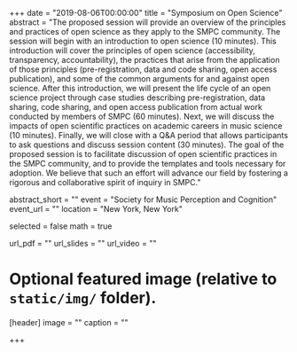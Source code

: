 +++
date = "2019-08-06T00:00:00"
title = "Symposium on Open Science"
abstract = "The proposed session will provide an overview of the principles and practices of open science as they apply to the SMPC community. The session will begin with an introduction to open science (10 minutes). This introduction will cover the principles of open science (accessibility, transparency, accountability), the practices that arise from the application of those principles (pre-registration, data and code sharing, open access publication), and some of the common arguments for and against open science. After this introduction, we will present the life cycle of an open science project through case studies describing pre-registration, data sharing, code sharing, and open access publication from actual work conducted by members of SMPC (60 minutes). Next, we will discuss the impacts of open scientific practices on academic careers in music science (10 minutes). Finally, we will close with a Q&A period that allows participants to ask questions and discuss session content (30 minutes). The goal of the proposed session is to facilitate discussion of open scientific practices in the SMPC community, and to provide the templates and tools necessary for adoption. We believe that such an effort will advance our field by fostering a rigorous and collaborative spirit of inquiry in SMPC."

abstract_short = ""
event = "Society for Music Perception and Cognition"
event_url = ""
location = "New York, New York"

selected = false
math = true

url_pdf = ""
url_slides = ""
url_video = ""

# Optional featured image (relative to `static/img/` folder).
[header]
image = ""
caption = ""

+++


